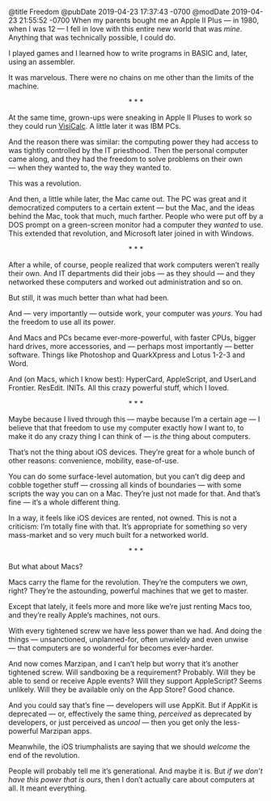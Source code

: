 @title Freedom
@pubDate 2019-04-23 17:37:43 -0700
@modDate 2019-04-23 21:55:52 -0700
When my parents bought me an Apple II Plus — in 1980, when I was 12 — I fell in love with this entire new world that was *mine*. Anything that was technically possible, I could do.

I played games and I learned how to write programs in BASIC and, later, using an assembler.

It was marvelous. There were no chains on me other than the limits of the machine.

<p style="text-align:center">* * *</p>

At the same time, grown-ups were sneaking in Apple II Pluses to work so they could run [VisiCalc](http://danbricklin.com/visicalc.htm). A little later it was IBM PCs.

And the reason there was similar: the computing power they had access to was tightly controlled by the IT priesthood. Then the personal computer came along, and they had the freedom to solve problems on their own — when they wanted to, the way they wanted to.

This was a revolution.

And then, a little while later, the Mac came out. The PC was great and it democratized computers to a certain extent — but the Mac, and the ideas behind the Mac, took that much, much farther. People who were put off by a DOS prompt on a green-screen monitor had a computer they *wanted* to use. This extended that revolution, and Microsoft later joined in with Windows.

<p style="text-align:center">* * *</p>

After a while, of course, people realized that work computers weren’t really their own. And IT departments did their jobs — as they should — and they networked these computers and worked out administration and so on.

But still, it was much better than what had been.

And — very importantly — outside work, your computer was *yours*. You had the freedom to use all its power.

And Macs and PCs became ever-more-powerful, with faster CPUs, bigger hard drives, more accessories, and — perhaps most importantly — better software. Things like Photoshop and QuarkXpress and Lotus 1-2-3 and Word.

And (on Macs, which I know best): HyperCard, AppleScript, and UserLand Frontier. ResEdit. INITs. All this crazy powerful stuff, which I loved.

<p style="text-align:center">* * *</p>

Maybe because I lived through this — maybe because I’m a certain age — I believe that that freedom to use my computer exactly how I want to, to make it do any crazy thing I can think of — is *the* thing about computers.

That’s not the thing about iOS devices. They’re great for a whole bunch of other reasons: convenience, mobility, ease-of-use.

You can do some surface-level automation, but you can’t dig deep and cobble together stuff — crossing all kinds of boundaries — with some scripts the way you can on a Mac. They’re just not made for that. And that’s fine — it’s a whole different thing.

In a way, it feels like iOS devices are rented, not owned. This is not a criticism: I’m totally fine with that. It’s appropriate for something so very mass-market and so very much built for a networked world.

<p style="text-align:center">* * *</p>

But what about Macs?

Macs carry the flame for the revolution. They’re the computers we *own*, right? They’re the astounding, powerful machines that we get to master.

Except that lately, it feels more and more like we’re just renting Macs too, and they’re really Apple’s machines, not ours.

With every tightened screw we have less power than we had. And doing the things — unsanctioned, unplanned-for, often unwieldy and even unwise — that computers are so wonderful for becomes ever-harder.

And now comes Marzipan, and I can’t help but worry that it’s another tightened screw. Will sandboxing be a requirement? Probably. Will they be able to send or receive Apple events? Will they support AppleScript? Seems unlikely. Will they be available only on the App Store? Good chance.

And you could say that’s fine — developers will use AppKit. But if AppKit is deprecated — or, effectively the same thing, _perceived_ as deprecated by developers, or just perceived as _uncool_ — then you get only the less-powerful Marzipan apps.

Meanwhile, the iOS triumphalists are saying that we should *welcome* the end of the revolution.

People will probably tell me it’s generational. And maybe it is. But *if we don’t have this power that is ours*, then I don’t actually care about computers at all. It meant everything.

